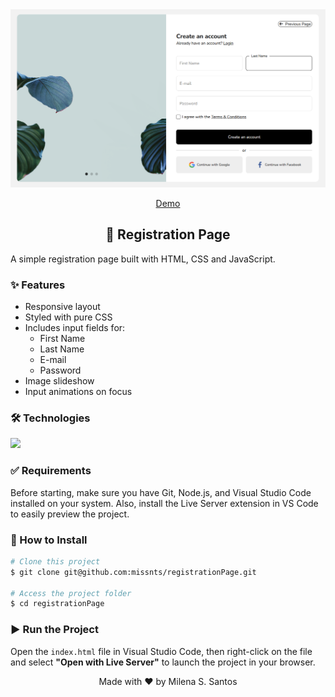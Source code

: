 <div align="center">
  <img src="https://github.com/missnts/registrationPage/blob/master/Registration%20Page%20Picture.png?raw=true" width="900"/>
  
  <a href="https://registration-page-chi-rosy.vercel.app/">Demo</a>
  
  <h2>📝 Registration Page</h2>
</div>

<p>A simple registration page built with HTML, CSS and JavaScript.</p>

<h3>✨ Features</h3>

<ul>
  <li>Responsive layout</li>
  <li>Styled with pure CSS</li>
  <li>Includes input fields for:
    <ul>
      <li>First Name</li>
      <li>Last Name</li>
      <li>E-mail</li>
      <li>Password</li>
    </ul>
  </li>
  <li>Image slideshow</li>
  <li>Input animations on focus</li>
</ul>

<h3>🛠️ Technologies</h3>

<img width="150" src="https://skillicons.dev/icons?i=html,css,javascript,vscode"/>

<h3>✅ Requirements</h3>

<p>Before starting, make sure you have Git, Node.js, and Visual Studio Code installed on your system. Also, install the Live Server extension in VS Code to easily preview the project.
</p>

<h3>🚀 How to Install</h3>

```bash
# Clone this project
$ git clone git@github.com:missnts/registrationPage.git

# Access the project folder
$ cd registrationPage
```
<h3>▶️ Run the Project</h3>
<p>Open the <code>index.html</code> file in Visual Studio Code, then right-click on the file and select <b>"Open with Live Server"</b> to launch the project in your browser.</p>

<div align="center">
  <span>Made with ❤️ by Milena S. Santos</span>
</div>
